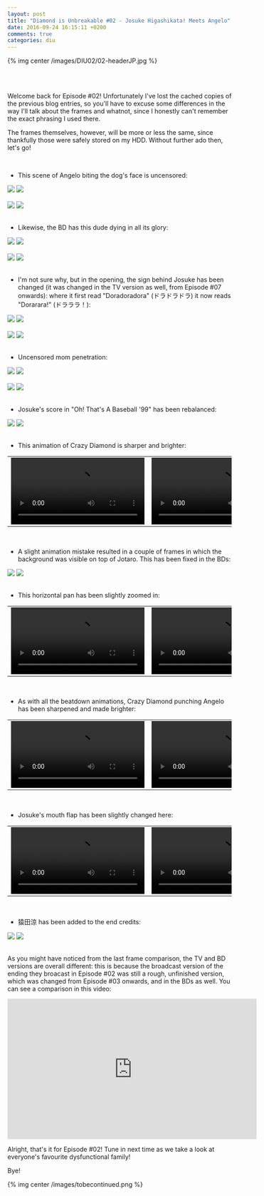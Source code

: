 ```yaml
---
layout: post
title: "Diamond is Unbreakable #02 - Josuke Higashikata! Meets Angelo"
date: 2016-09-24 16:15:11 +0200
comments: true
categories: diu
---
```


{% img center /images/DIU02/02-headerJP.jpg %}
<!-- more -->

<br>
<br>

Welcome back for Episode #02! Unfortunately I've lost the cached copies of the previous blog entries, so you'll have to excuse some differences in the way I'll talk about the frames and whatnot, since I honestly can't remember the exact phrasing I used there.

The frames themselves, however, will be more or less the same, since thankfully those were safely stored on my HDD. Without further ado then, let's go!

<br>

- This scene of Angelo biting the dog's face is uncensored:

<div id="container1" class="twentytwenty-container">
 <img src="/images/DIU02/tv-03510.jpg" />
 <img src="/images/DIU02/bd-03510.jpg" />
</div>

<br>

<div id="container1" class="twentytwenty-container">
 <img src="/images/DIU02/tv-03547.jpg" />
 <img src="/images/DIU02/bd-03547.jpg" />
</div>

<br>

- Likewise, the BD has this dude dying in all its glory:

<div id="container1" class="twentytwenty-container">
 <img src="/images/DIU02/tv-04065.jpg" />
 <img src="/images/DIU02/bd-04065.jpg" />
</div>

<br>

<div id="container1" class="twentytwenty-container">
 <img src="/images/DIU02/tv-04090.jpg" />
 <img src="/images/DIU02/bd-04090.jpg" />
</div>

<br>

- I'm not sure why, but in the opening, the sign behind Josuke has been changed (it was changed in the TV version as well, from Episode #07 onwards): where it first read "Doradoradora" (ドラドラドラ) it now reads "Dorarara!" (ドラララ！):

<div id="container1" class="twentytwenty-container">
 <img src="/images/DIU02/tv-04950.jpg" />
 <img src="/images/DIU02/bd-04950.jpg" />
</div>

<br>

<div id="container1" class="twentytwenty-container">
 <img src="/images/DIU02/tv-04970.jpg" />
 <img src="/images/DIU02/bd-04970.jpg" />
</div>

<br>

- Uncensored mom penetration:

<div id="container1" class="twentytwenty-container">
 <img src="/images/DIU02/tv-08610.jpg" />
 <img src="/images/DIU02/bd-08610.jpg" />
</div>

<br>

<div id="container1" class="twentytwenty-container">
 <img src="/images/DIU02/tv-08696.jpg" />
 <img src="/images/DIU02/bd-08696.jpg" />
</div>

<br>

- Josuke's score in "Oh! That's A Baseball '99" has been rebalanced:

<div id="container1" class="twentytwenty-container">
 <img src="/images/DIU02/tv-09870.jpg" />
 <img src="/images/DIU02/bd-09870.jpg" />
</div>

<br>

- This animation of Crazy Diamond is sharper and brighter:

<table width="100%">
<tr>
<td align="left" valign="top" width="50%">
<video class='center' nocontrols loop preload='auto'>
  <source src=/videos/DIU02/TV%201%20-%20crazy%20diamond.webm type='video/webm; codecs="vp8, vorbis"'>
</video>
</td>
<td align="left" valign="top" width="50%">
<video nocontrols loop preload='auto'>
  <source src=/videos/DIU02/BD%201%20-%20crazy%20diamond.webm type='video/webm; codecs="vp8, vorbis"'>
</video>
</td>
</tr>
</table>

<br>

- A slight animation mistake resulted in a couple of frames in which the background was visible on top of Jotaro. This has been fixed in the BDs:

<div id="container1" class="twentytwenty-container">
 <img src="/images/DIU02/tv-29440.jpg" />
 <img src="/images/DIU02/bd-29440.jpg" />
</div>

<br>

- This horizontal pan has been slightly zoomed in:

<table width="100%">
<tr>
<td align="left" valign="top" width="50%">
<video class='center' nocontrols loop preload='auto'>
  <source src=/videos/DIU02/TV%202%20-%20angelo%20pan.webm type='video/webm; codecs="vp8, vorbis"'>
</video>
</td>
<td align="left" valign="top" width="50%">
<video class='center' nocontrols loop preload='auto'>
  <source src=/videos/DIU02/BD%202%20-%20angelo%20pan.webm type='video/webm; codecs="vp8, vorbis"'>
</video>
</td>
</tr>
</table>

<br>

- As with all the beatdown animations, Crazy Diamond punching Angelo has been sharpened and made brighter:

<table width="100%">
<tr>
<td align="left" valign="top" width="50%">
<video class='center' nocontrols loop preload='auto'>
  <source src=/videos/DIU02/TV%203%20-%20angelo%20beatdown.webm type='video/webm; codecs="vp8, vorbis"'>
</video>
</td>
<td align="left" valign="top" width="50%">
<video class='center' nocontrols loop preload='auto'>
  <source src=/videos/DIU02/BD%203%20-%20angelo%20beatdown.webm type='video/webm; codecs="vp8, vorbis"'>
</video>
</td>
</tr>
</table>

<br>

- Josuke's mouth flap has been slightly changed here:

<table width="100%">
<tr>
<td align="left" valign="top" width="50%">
<video class='center' nocontrols loop preload='auto'>
  <source src=/videos/DIU02/TV%204%20-%20josuke%20talking.webm type='video/webm; codecs="vp8, vorbis"'>
</video>
</td>
<td align="left" valign="top" width="50%">
<video class='center' nocontrols loop preload='auto'>
  <source src=/videos/DIU02/BD%204%20-%20josuke%20talking.webm type='video/webm; codecs="vp8, vorbis"'>
</video>
</td>
</tr>
</table>

<br>

- 猿田涼 has been added to the end credits:

<div id="container1" class="twentytwenty-container">
 <img src="/images/DIU02/tv-33400.jpg" />
 <img src="/images/DIU02/bd-33400.jpg" />
</div>

<br>

As you might have noticed from the last frame comparison, the TV and BD versions are overall different: this is because the broadcast version of the ending they broacast in Episode #02 was still a rough, unfinished version, which was changed from Episode #03 onwards, and in the BDs as well. You can see a comparison in this video:

<center><iframe width="560" height="315" src="https://www.youtube.com/embed/G3m5bGgxdZM" frameborder="0" allowfullscreen></iframe></center>

Alright, that's it for Episode #02! Tune in next time as we take a look at everyone's favourite dysfunctional family!

Bye!

{% img center /images/tobecontinued.png %}